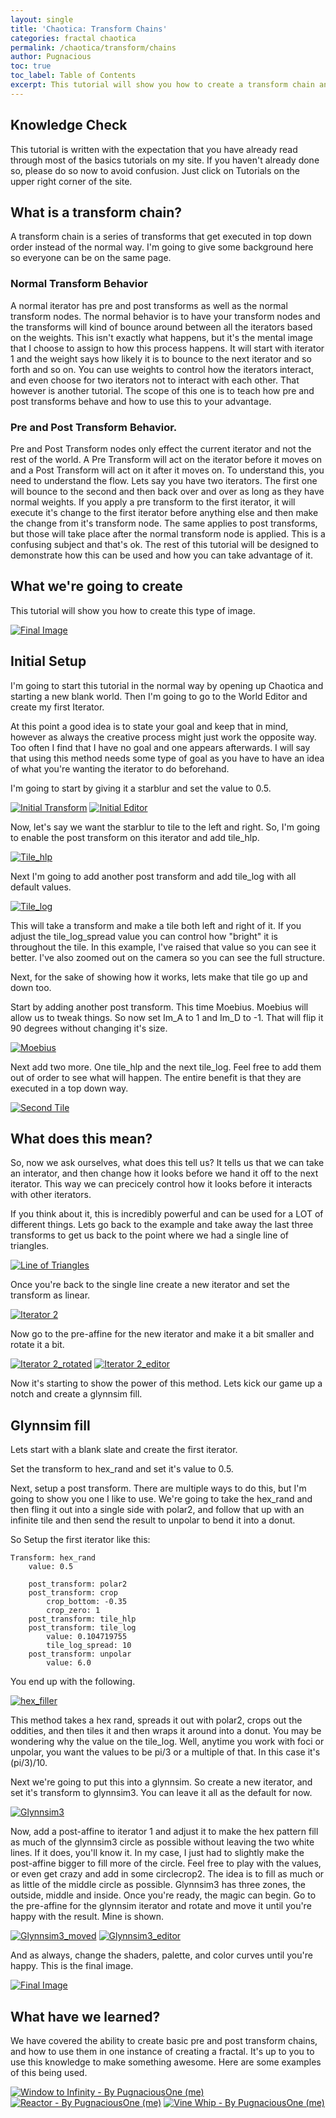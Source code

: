 ```yaml
---
layout: single
title: 'Chaotica: Transform Chains'
categories: fractal chaotica
permalink: /chaotica/transform/chains
author: Pugnacious
toc: true
toc_label: Table of Contents
excerpt: This tutorial will show you how to create a transform chain and what it does.
---
```


## Knowledge Check

This tutorial is written with the expectation that you have already read through most of the basics tutorials on my site. If you haven't already done so, please do so now to avoid confusion. Just click on Tutorials on the upper right corner of the site.

## What is a transform chain?

A transform chain is a series of transforms that get executed in top down order instead of the normal way. I'm going to give some background here so everyone can be on the same page.

### Normal Transform Behavior

A normal iterator has pre and post transforms as well as the normal transform nodes. The normal behavior is to have your transform nodes and the transforms will kind of bounce around between all the iterators based on the weights. This isn't exactly what happens, but it's the mental image that I choose to assign to how this process happens. It will start with iterator 1 and the weight says how likely it is to bounce to the next iterator and so forth and so on. You can use weights to control how the iterators interact, and even choose for two iterators not to interact with each other. That however is another tutorial. The scope of this one is to teach how pre and post transforms behave and how to use this to your advantage.

### Pre and Post Transform Behavior.

Pre and Post Transform nodes only effect the current iterator and not the rest of the world. A Pre Transform will act on the iterator before it moves on and a Post Transform will act on it after it moves on. To understand this, you need to understand the flow. Lets say you have two iterators. The first one will bounce to the second and then back over and over as long as they have normal weights. If you apply a pre transform to the first iterator, it will execute it's change to the first iterator before anything else and then make the change from it's transform node. The same applies to post transforms, but those will take place after the normal transform node is applied. This is a confusing subject and that's ok. The rest of this tutorial will be designed to demonstrate how this can be used and how you can take advantage of it.

## What we're going to create

This tutorial will show you how to create this type of image.

[![Final Image](/assets/images/chaotica-transform-chains/glynnsim_tutorial.png)](/assets/images/chaotica-transform-chains/glynnsim_tutorial.png)

## Initial Setup

I'm going to start this tutorial in the normal way by opening up Chaotica and starting a new blank world. Then I'm going to go to the World Editor and create my first Iterator.

At this point a good idea is to state your goal and keep that in mind, however as always the creative process might just work the opposite way. Too often I find that I have no goal and one appears afterwards. I will say that using this method needs some type of goal as you have to have an idea of what you're wanting the iterator to do beforehand.

I'm going to start by giving it a starblur and set the value to 0.5.

[![Initial Transform](/assets/images/chaotica-transform-chains/screen_1413.png)](/assets/images/chaotica-transform-chains/screen_1413.png) [![Initial Editor](/assets/images/chaotica-transform-chains/screen_1414.png)](/assets/images/chaotica-transform-chains/screen_1414.png)

Now, let's say we want the starblur to tile to the left and right. So, I'm going to enable the post transform on this iterator and add tile_hlp.

[![Tile_hlp](/assets/images/chaotica-transform-chains/screen_1415.png)](/assets/images/chaotica-transform-chains/screen_1415.png)

Next I'm going to add another post transform and add tile_log with all default values.

[![Tile_log](/assets/images/chaotica-transform-chains/screen_1416.png)](/assets/images/chaotica-transform-chains/screen_1416.png)

This will take a transform and make a tile both left and right of it. If you adjust the tile_log_spread value you can control how "bright" it is throughout the tile.  In this example, I've raised that value so you can see it better.  I've also zoomed out on the camera so you can see the full structure.  

Next, for the sake of showing how it works, lets make that tile go up and down too.

Start by adding another post transform. This time Moebius. Moebius will allow us to tweak things. So now set Im_A to 1 and Im_D to -1\. That will flip it 90 degrees without changing it's size.

[![Moebius](/assets/images/chaotica-transform-chains/screen_1417.png)](/assets/images/chaotica-transform-chains/screen_1417.png)

Next add two more. One tile_hlp and the next tile_log. Feel free to add them out of order to see what will happen. The entire benefit is that they are executed in a top down way.

[![Second Tile](/assets/images/chaotica-transform-chains/screen_1418.png)](/assets/images/chaotica-transform-chains/screen_1418.png)

## What does this mean?

So, now we ask ourselves, what does this tell us? It tells us that we can take an interator, and then change how it looks before we hand it off to the next iterator. This way we can precicely control how it looks before it interacts with other iterators.

If you think about it, this is incredibly powerful and can be used for a LOT of different things. Lets go back to the example and take away the last three transforms to get us back to the point where we had a single line of triangles.

[![Line of Triangles](/assets/images/chaotica-transform-chains/screen_1416.png)](/assets/images/chaotica-transform-chains/screen_1416.png)

Once you're back to the single line create a new iterator and set the transform as linear.

[![Iterator 2](/assets/images/chaotica-transform-chains/screen_1419.png)](/assets/images/chaotica-transform-chains/screen_1419.png)

Now go to the pre-affine for the new iterator and make it a bit smaller and rotate it a bit.

[![Iterator 2_rotated](/assets/images/chaotica-transform-chains/screen_1420.png)](/assets/images/chaotica-transform-chains/screen_1420.png) [![Iterator 2_editor](/assets/images/chaotica-transform-chains/screen_1421.png)](/assets/images/chaotica-transform-chains/screen_1421.png)

Now it's starting to show the power of this method. Lets kick our game up a notch and create a glynnsim fill.

## Glynnsim fill

Lets start with a blank slate and create the first iterator.

Set the transform to hex_rand and set it's value to 0.5.

Next, setup a post transform. There are multiple ways to do this, but I'm going to show you one I like to use. We're going to take the hex_rand and then fling it out into a single side with polar2, and follow that up with an infinite tile and then send the result to unpolar to bend it into a donut.

So Setup the first iterator like this:

```
Transform: hex_rand
    value: 0.5

    post_transform: polar2
    post_transform: crop
        crop_bottom: -0.35
        crop_zero: 1
    post_transform: tile_hlp
    post_transform: tile_log
        value: 0.104719755
        tile_log_spread: 10
    post_transform: unpolar
        value: 6.0
```

You end up with the following.

[![hex_filler](/assets/images/chaotica-transform-chains/screen_1422.png)](/assets/images/chaotica-transform-chains/screen_1422.png)

This method takes a hex rand, spreads it out with polar2, crops out the oddities, and then tiles it and then wraps it around into a donut. You may be wondering why the value on the tile_log. Well, anytime you work with foci or unpolar, you want the values to be pi/3 or a multiple of that. In this case it's (pi/3)/10.

Next we're going to put this into a glynnsim. So create a new iterator, and set it's transform to glynnsim3\. You can leave it all as the default for now.

[![Glynnsim3](/assets/images/chaotica-transform-chains/screen_1423.png)](/assets/images/chaotica-transform-chains/screen_1423.png)

Now, add a post-affine to iterator 1 and adjust it to make the hex pattern fill as much of the glynnsim3 circle as possible without leaving the two white lines. If it does, you'll know it. In my case, I just had to slightly make the post-affine bigger to fill more of the circle. Feel free to play with the values, or even get crazy and add in some circlecrop2\. The idea is to fill as much or as little of the middle circle as possible. Glynnsim3 has three zones, the outside, middle and inside. Once you're ready, the magic can begin. Go to the pre-affine for the glynnsim iterator and rotate and move it until you're happy with the result. Mine is shown.

[![Glynnsim3_moved](/assets/images/chaotica-transform-chains/screen_1424.png)](/assets/images/chaotica-transform-chains/screen_1424.png) [![Glynnsim3_editor](/assets/images/chaotica-transform-chains/screen_1425.png)](/assets/images/chaotica-transform-chains/screen_1425.png)

And as always, change the shaders, palette, and color curves until you're happy. This is the final image.

[![Final Image](/assets/images/chaotica-transform-chains/glynnsim_tutorial.png)](/assets/images/chaotica-transform-chains/glynnsim_tutorial.png)

## What have we learned?

We have covered the ability to create basic pre and post transform chains, and how to use them in one instance of creating a fractal. It's up to you to use this knowledge to make something awesome. Here are some examples of this being used.

[![Window to Infinity - By PugnaciousOne (me)](https://images-wixmp-ed30a86b8c4ca887773594c2.wixmp.com/f/c44d1498-1c89-4141-bf98-d14781623673/de5q252-4b605cf9-0e91-40b4-85a6-ca91655e2ae4.png?token=eyJ0eXAiOiJKV1QiLCJhbGciOiJIUzI1NiJ9.eyJzdWIiOiJ1cm46YXBwOjdlMGQxODg5ODIyNjQzNzNhNWYwZDQxNWVhMGQyNmUwIiwiaXNzIjoidXJuOmFwcDo3ZTBkMTg4OTgyMjY0MzczYTVmMGQ0MTVlYTBkMjZlMCIsIm9iaiI6W1t7InBhdGgiOiJcL2ZcL2M0NGQxNDk4LTFjODktNDE0MS1iZjk4LWQxNDc4MTYyMzY3M1wvZGU1cTI1Mi00YjYwNWNmOS0wZTkxLTQwYjQtODVhNi1jYTkxNjU1ZTJhZTQucG5nIn1dXSwiYXVkIjpbInVybjpzZXJ2aWNlOmZpbGUuZG93bmxvYWQiXX0.XsUtH-dCHad0jIGpWCk9mqRICoZ1xls_5HNC0d5NZ94)](https://www.deviantart.com/monkeyshack/art/Window-To-Infinity-856140374) [![Reactor - By PugnaciousOne (me)](https://images-wixmp-ed30a86b8c4ca887773594c2.wixmp.com/f/c44d1498-1c89-4141-bf98-d14781623673/de5s1kr-52ede9b3-1079-4d9d-ab64-ad0ece89144e.png?token=eyJ0eXAiOiJKV1QiLCJhbGciOiJIUzI1NiJ9.eyJzdWIiOiJ1cm46YXBwOjdlMGQxODg5ODIyNjQzNzNhNWYwZDQxNWVhMGQyNmUwIiwiaXNzIjoidXJuOmFwcDo3ZTBkMTg4OTgyMjY0MzczYTVmMGQ0MTVlYTBkMjZlMCIsIm9iaiI6W1t7InBhdGgiOiJcL2ZcL2M0NGQxNDk4LTFjODktNDE0MS1iZjk4LWQxNDc4MTYyMzY3M1wvZGU1czFrci01MmVkZTliMy0xMDc5LTRkOWQtYWI2NC1hZDBlY2U4OTE0NGUucG5nIn1dXSwiYXVkIjpbInVybjpzZXJ2aWNlOmZpbGUuZG93bmxvYWQiXX0.IaPb7YQbPvor8bd40c0VeksnFa5oLeRvfVlWRCKo80w)](https://www.deviantart.com/monkeyshack/art/Reactor-856232955) [![Vine Whip - By PugnaciousOne (me)](https://images-wixmp-ed30a86b8c4ca887773594c2.wixmp.com/f/c44d1498-1c89-4141-bf98-d14781623673/de7jysv-cd33c4dc-6632-4370-879a-488771cabbe1.png?token=eyJ0eXAiOiJKV1QiLCJhbGciOiJIUzI1NiJ9.eyJzdWIiOiJ1cm46YXBwOjdlMGQxODg5ODIyNjQzNzNhNWYwZDQxNWVhMGQyNmUwIiwiaXNzIjoidXJuOmFwcDo3ZTBkMTg4OTgyMjY0MzczYTVmMGQ0MTVlYTBkMjZlMCIsIm9iaiI6W1t7InBhdGgiOiJcL2ZcL2M0NGQxNDk4LTFjODktNDE0MS1iZjk4LWQxNDc4MTYyMzY3M1wvZGU3anlzdi1jZDMzYzRkYy02NjMyLTQzNzAtODc5YS00ODg3NzFjYWJiZTEucG5nIn1dXSwiYXVkIjpbInVybjpzZXJ2aWNlOmZpbGUuZG93bmxvYWQiXX0.ktOjh9X0lMJXNz8gwsPrBEEfp7D_NwXKPXvbbk4yNC4)](https://www.deviantart.com/monkeyshack/art/Vine-Whip-859215343)
